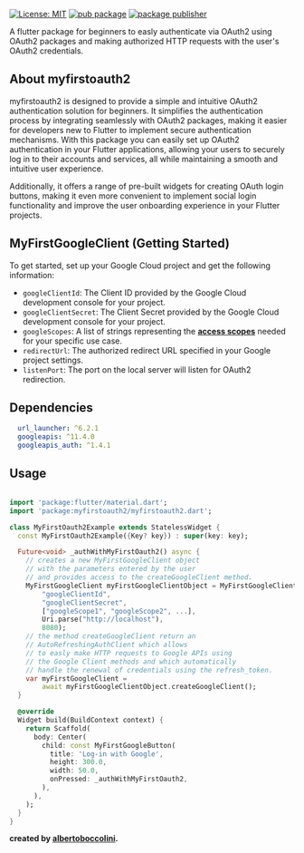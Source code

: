 [![License: MIT](https://img.shields.io/badge/License-MIT-yellow.svg)](https://opensource.org/licenses/MIT) [![pub package](https://img.shields.io/badge/pub-v0.0.1-blue)](https://pub.dev/packages/myfirstoauth2) [![package publisher](https://img.shields.io/badge/publisher-albertoboccolini-blue)](https://pub.dev/packages/myfirstoauth2/publisher)

A flutter package for beginners to easly authenticate via OAuth2 using OAuth2 packages and making authorized HTTP requests with the user's OAuth2 credentials.
## About myfirstoauth2

myfirstoauth2 is designed to provide a simple and intuitive OAuth2 authentication solution for beginners. It simplifies the authentication process by integrating seamlessly with OAuth2 packages, making it easier for developers new to Flutter to implement secure authentication mechanisms. With this package you can easily set up OAuth2 authentication in your Flutter applications, allowing your users to securely log in to their accounts and services, all while maintaining a smooth and intuitive user experience.

Additionally, it offers a range of pre-built widgets for creating OAuth login buttons, making it even more convenient to implement social login functionality and improve the user onboarding experience in your Flutter projects.
## MyFirstGoogleClient (Getting Started)

To get started, set up your Google Cloud project and get the following information:

- `googleClientId`: The Client ID provided by the Google Cloud development console for your project.
- `googleClientSecret`: The Client Secret provided by the Google Cloud development console for your project.
- `googleScopes`: A list of strings representing the **[access scopes](https://developers.google.com/identity/protocols/oauth2/scopes)** needed for your specific use case.
- `redirectUrl`: The authorized redirect URL specified in your Google project settings.
- `listenPort`: The port on the local server will listen for OAuth2 redirection.

## Dependencies

```yaml
  url_launcher: ^6.2.1
  googleapis: ^11.4.0
  googleapis_auth: ^1.4.1
```
## Usage

```dart

import 'package:flutter/material.dart';
import 'package:myfirstoauth2/myfirstoauth2.dart';

class MyFirstOauth2Example extends StatelessWidget {
  const MyFirstOauth2Example({Key? key}) : super(key: key);

  Future<void> _authWithMyFirstOauth2() async {
    // creates a new MyFirstGoogleClient object
    // with the parameters entered by the user
    // and provides access to the createGoogleClient method.
    MyFirstGoogleClient myFirstGoogleClientObject = MyFirstGoogleClient(
        "googleClientId",
        "googleClientSecret",
        ["googleScope1", "googleScope2", ...],
        Uri.parse("http://localhost"),
        8080);
    // the method createGoogleClient return an
    // AutoRefreshingAuthClient which allows
    // to easly make HTTP requests to Google APIs using
    // the Google Client methods and which automatically
    // handle the renewal of credentials using the refresh_token.
    var myFirstGoogleClient =
        await myFirstGoogleClientObject.createGoogleClient();
  }

  @override
  Widget build(BuildContext context) {
    return Scaffold(
      body: Center(
        child: const MyFirstGoogleButton(
          title: 'Log-in with Google',
          height: 300.0,
          width: 50.0,
          onPressed: _authWithMyFirstOauth2,
        ),
      ),
    );
  }
}
```

**created by [albertoboccolini](https://github.com/albertoboccolini).**